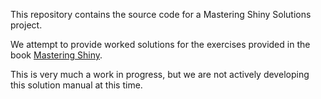 This repository contains the source code for a Mastering Shiny Solutions project. 

We attempt to provide worked solutions for the exercises provided in the book [Mastering Shiny](https://mastering-shiny.org/). 

This is very much a work in progress, but we are not actively developing this solution manual at this time.

